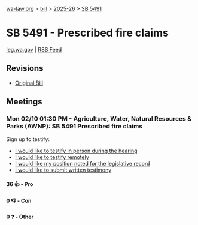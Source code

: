 [wa-law.org](/) > [bill](/bill/) > [2025-26](/bill/2025-26/) > [SB 5491](/bill/2025-26/sb/5491/)

# SB 5491 - Prescribed fire claims
[leg.wa.gov](https://app.leg.wa.gov/billsummary?BillNumber=5491&Year=2025&Initiative=false) | [RSS Feed](./rss.xml)

## Revisions
* [Original Bill](1/)

## Meetings
### Mon 02/10 01:30 PM - Agriculture, Water, Natural Resources & Parks (AWNP): SB 5491 Prescribed fire claims
Sign up to testify:
* [I would like to testify in person during the hearing](https://app.leg.wa.gov/csi/Testifier/Add?chamber=House&mId=32787&aId=163532&caId=25665&tId=1)
* [I would like to testify remotely](https://app.leg.wa.gov/csi/Testifier/Add?chamber=House&mId=32787&aId=163532&caId=25665&tId=2)
* [I would like my position noted for the legislative record](https://app.leg.wa.gov/csi/Testifier/Add?chamber=House&mId=32787&aId=163532&caId=25665&tId=3)
* [I would like to submit written testimony](https://app.leg.wa.gov/csi/Testifier/Add?chamber=House&mId=32787&aId=163532&caId=25665&tId=4)

#### 36 👍 - Pro

#### 0 👎 - Con

#### 0 ❓ - Other
